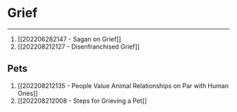 # Grief
---

1. [[202206282147 - Sagan on Grief]]
2. [[202208212127 - Disenfranchised Grief]]

## Pets
1. [[202208212135 - People Value Animal Relationships on Par with Human Ones]]
2. [[202208212008 - Steps for Grieving a Pet]]